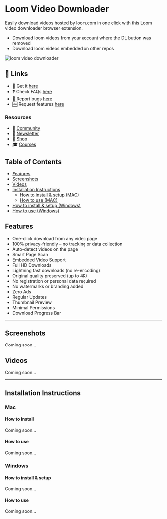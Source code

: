 # Loom Video Downloader

Easily download videos hosted by loom.com in one click with this Loom video downloader browser extension.

- Download loom videos from your account where the DL button was removed
- Download loom videos embedded on other repos

![loom video downloader](https://github.com/user-attachments/assets/7428c562-6869-47a4-b8ea-451ef8f3d091)

## 🔗 Links

- 🎁 Get it [here](https://serp.ly/loom-video-downloader)
- ❓ Check FAQs [here](https://github.com/orgs/serpapps/discussions/categories/faq)
- 🐛 Report bugs [here](https://github.com/serpapps/skool-downloader/issues)
- 🆕 Request features [here](https://github.com/serpapps/skool-downloader/issues)

### Resources

- 💬 [Community](https://serp.ly/@serp/community)
- 💌 [Newsletter](https://serp.ly/@serp/email)
- 🛒 [Shop](https://serp.ly/@serp/store)
- 🎓 [Courses](https://serp.ly/@serp/courses)

## Table of Contents
- [Features](#features)
- [Screenshots](#screenshots)
- [Videos](#videos)
- [Installation Instructions](#installation-instructions)
  - [How to install \& setup (MAC)](#how-to-install--setup-mac)
  - [How to use (MAC)](#how-to-use-mac)
- [How to install \& setup (Windows)](#how-to-install--setup-windows)
- [How to use (Windows)](#how-to-use-windows)

## Features

- One-click download from any video page
- 100% privacy-friendly – no tracking or data collection
- Auto-detect videos on the page
- Smart Page Scan
- Embedded Video Support
- Full HD Downloads
- Lightning fast downloads (no re-encoding)
- Original quality preserved (up to 4K)
- No registration or personal data required
- No watermarks or branding added
- Zero Ads
- Regular Updates
- Thumbnail Preview
- Minimal Permissions
- Download Progress Bar
  
---

## Screenshots

Coming soon...


## Videos

Coming soon...


---

## Installation Instructions

### Mac

#### How to install

Coming soon...

#### How to use

Coming soon...

### Windows

#### How to install & setup

Coming soon...

#### How to use

Coming soon...
